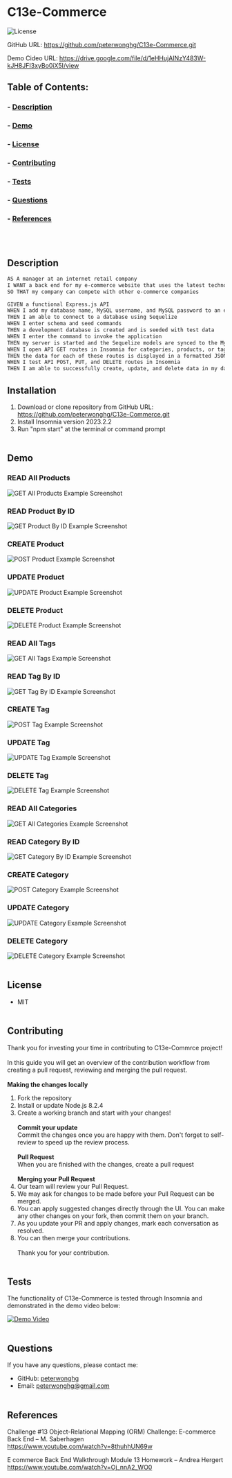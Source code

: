 # C13e-Commerce


![License](https://img.shields.io/badge/License-MIT-blue.svg)

GitHub URL: https://github.com/peterwonghg/C13e-Commerce.git

Demo Cideo URL: https://drive.google.com/file/d/1eHHujAINzY483W-kJH8JFI3xyBo0iX5I/view

## Table of Contents:
### - [Description](#description)
### - [Demo](#demo)
### - [License](#license)
### - [Contributing](#contributing)
### - [Tests](#tests)
### - [Questions](#questions)
### - [References](#references)
<br><br>

## Description
```md
AS A manager at an internet retail company
I WANT a back end for my e-commerce website that uses the latest technologies
SO THAT my company can compete with other e-commerce companies
```

```md
GIVEN a functional Express.js API
WHEN I add my database name, MySQL username, and MySQL password to an environment variable file
THEN I am able to connect to a database using Sequelize
WHEN I enter schema and seed commands
THEN a development database is created and is seeded with test data
WHEN I enter the command to invoke the application
THEN my server is started and the Sequelize models are synced to the MySQL database
WHEN I open API GET routes in Insomnia for categories, products, or tags
THEN the data for each of these routes is displayed in a formatted JSON
WHEN I test API POST, PUT, and DELETE routes in Insomnia
THEN I am able to successfully create, update, and delete data in my database
```

## Installation

1. Download or clone repository from GitHub URL: https://github.com/peterwonghg/C13e-Commerce.git
2. Install Insomnia version 2023.2.2
3. Run "npm start" at the terminal or command prompt<br><br>


## Demo

### READ All Products
![GET All Products Example Screenshot](develop/assets/01.png)

### READ Product By ID
![GET Product By ID Example Screenshot](./develop/assets/02.png)

### CREATE Product
![POST Product Example Screenshot](./develop/assets/03.png)

### UPDATE Product
![UPDATE Product Example Screenshot](./develop/assets/04.png)

### DELETE Product
![DELETE Product Example Screenshot](./develop/assets/05.png)

### READ All Tags
![GET All Tags Example Screenshot](./develop/assets/06.png)

### READ Tag By ID
![GET Tag By ID Example Screenshot](./develop/assets/07.png)

### CREATE Tag
![POST Tag Example Screenshot](./develop/assets/08.png)

### UPDATE Tag
![UPDATE Tag Example Screenshot](./develop/assets/09.png)

### DELETE Tag
![DELETE Tag Example Screenshot](./develop/assets/10.png)

### READ All Categories
![GET All Categories Example Screenshot](./develop/assets/11.png)

### READ Category By ID
![GET Category By ID Example Screenshot](./develop/assets/12.png)

### CREATE Category
![POST Category Example Screenshot](./develop/assets/13.png)

### UPDATE Category
![UPDATE Category Example Screenshot](./develop/assets/14.png)

### DELETE Category
![DELETE Category Example Screenshot](./develop/assets/15.png)
<br><br>

## License
- MIT
<br><br>

## Contributing
Thank you for investing your time in contributing to C13e-Commrce project!<br><br>
In this guide you will get an overview of the contribution workflow from creating a pull request, reviewing and merging the pull request.<br><br>
<b>Making the changes locally</b><br>
1. Fork the repository<br>
2. Install or update Node.js 8.2.4<br>
3. Create a working branch and start with your changes!<br><br>
<b>Commit your update</b><br>
Commit the changes once you are happy with them.  Don't forget to self-review to speed up the review process.<br><br>
<b>Pull Request</b><br>
When you are finished with the changes, create a pull request<br><br>
<b>Merging your Pull Request</b><br>
1. Our team will review your Pull Request.<br>
2. We may ask for changes to be made before your Pull Request can be merged.<br>
3. You can apply suggested changes directly through the UI.  You can make any other changes on your fork, then commit them on your branch.<br>
4. As you update your PR and apply changes, mark each conversation as resolved.<br>
5. You can then merge your contributions.<br><br>
Thank you for your contribution.<br><br>

## Tests
The functionality of C13e-Commerce is tested through Insomnia and demonstrated in the demo video below:

[![Demo Video](./develop/assets/play.png)](https://drive.google.com/file/d/1eHHujAINzY483W-kJH8JFI3xyBo0iX5I/view)
<br><br>

## Questions
If you have any questions, please contact me:
- GitHub: [peterwonghg](https://github.com/peterwonghg)
- Email: peterwonghg@gmail.com
<br><br>

## References
Challenge #13 Object-Relational Mapping (ORM) Challenge: E-commerce Back End – M. Saberhagen<br>
https://www.youtube.com/watch?v=8thuhhUN69w

E commerce Back End Walkthrough Module 13 Homework – Andrea Hergert<br>
https://www.youtube.com/watch?v=Oj_nnA2_WO0
